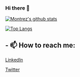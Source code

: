 ### Hi there 👋

<!--
**Montrez/Montrez** is a ✨ _special_ ✨ repository because its `README.md` (this file) appears on your GitHub profile.

Here are some ideas to get you started:

- 🔭 I’m currently working on ...
- 🌱 I’m currently learning ...
- 👯 I’m looking to collaborate on ...
- 🤔 I’m looking for help with ...
- 💬 Ask me about ...
- 📫 How to reach me: ...
- 😄 Pronouns: ...
- ⚡ Fun fact: ...
-->

[![Montrez's github stats](https://github-readme-stats.vercel.app/api?username=montrez&count_private=true&hide=contribs,issues,stars&theme=synthwave)](https://github.com/montrez/github-readme-stats)

[![Top Langs](https://github-readme-stats.vercel.app/api/top-langs/?username=montrez&layout=compact)](https://github.com/montrez/github-readme-stats)


## - 📫 How to reach me:

[LinkedIn](https://www.linkedin.com/in/montrez-cox-3ab84b67/)

[Twitter](https://www.twitter.com/trey_ns)

